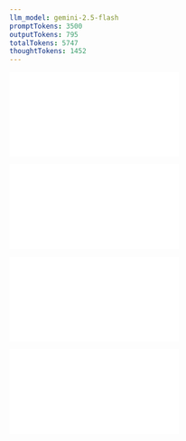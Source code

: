 ```yaml
---
llm_model: gemini-2.5-flash
promptTokens: 3500
outputTokens: 795
totalTokens: 5747
thoughtTokens: 1452
---
```


![@](steps/_.0ef1ce70.md)

![@](steps/_.e7f31953.md)

![@](steps/prompt.150d755d.md)

![@](steps/response.04567472.md)